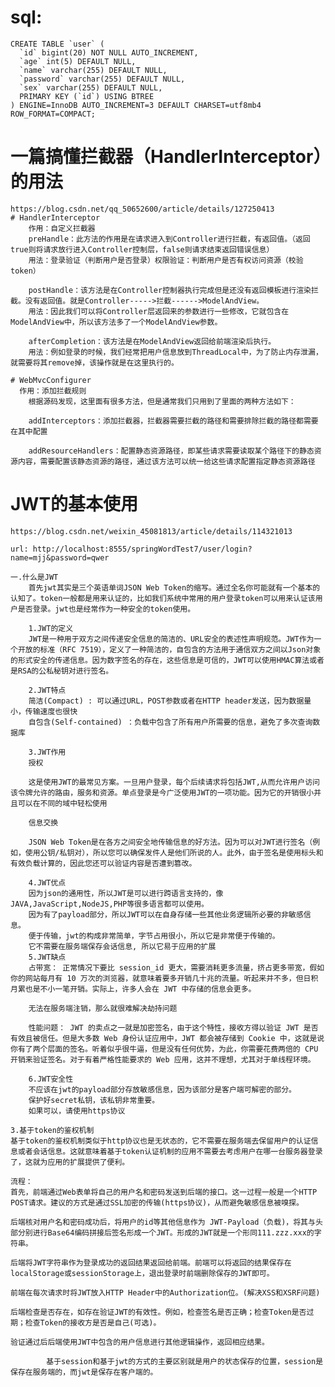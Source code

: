 # sql:
    CREATE TABLE `user` (
      `id` bigint(20) NOT NULL AUTO_INCREMENT,
      `age` int(5) DEFAULT NULL,
      `name` varchar(255) DEFAULT NULL,
      `password` varchar(255) DEFAULT NULL,
      `sex` varchar(255) DEFAULT NULL,
      PRIMARY KEY (`id`) USING BTREE
    ) ENGINE=InnoDB AUTO_INCREMENT=3 DEFAULT CHARSET=utf8mb4 ROW_FORMAT=COMPACT;
    
# 一篇搞懂拦截器（HandlerInterceptor）的用法
    https://blog.csdn.net/qq_50652600/article/details/127250413
    # HandlerInterceptor
        作用：自定义拦截器
        preHandle：此方法的作用是在请求进入到Controller进行拦截，有返回值。（返回true则将请求放行进入Controller控制层，false则请求结束返回错误信息）
        用法：登录验证（判断用户是否登录）权限验证：判断用户是否有权访问资源（校验token）
        
        postHandle：该方法是在Controller控制器执行完成但是还没有返回模板进行渲染拦截。没有返回值。就是Controller----->拦截------>ModelAndView。
        用法：因此我们可以将Controller层返回来的参数进行一些修改，它就包含在ModelAndView中，所以该方法多了一个ModelAndView参数。
        
        afterCompletion：该方法是在ModelAndView返回给前端渲染后执行。
        用法：例如登录的时候，我们经常把用户信息放到ThreadLocal中，为了防止内存泄漏，就需要将其remove掉，该操作就是在这里执行的。
        
    # WebMvcConfigurer
      作用：添加拦截规则
        根据源码发现，这里面有很多方法，但是通常我们只用到了里面的两种方法如下：
        
        addInterceptors：添加拦截器，拦截器需要拦截的路径和需要排除拦截的路径都需要在其中配置
        
        addResourceHandlers：配置静态资源路径，即某些请求需要读取某个路径下的静态资源内容，需要配置该静态资源的路径，通过该方法可以统一给这些请求配置指定静态资源路径
        
        
# JWT的基本使用
    https://blog.csdn.net/weixin_45081813/article/details/114321013
    
    url: http://localhost:8555/springWordTest7/user/login?name=mjj&password=qwer
    
    一.什么是JWT
        首先jwt其实是三个英语单词JSON Web Token的缩写。通过全名你可能就有一个基本的认知了。token一般都是用来认证的，比如我们系统中常用的用户登录token可以用来认证该用户是否登录。jwt也是经常作为一种安全的token使用。
    
        1.JWT的定义
        JWT是一种用于双方之间传递安全信息的简洁的、URL安全的表述性声明规范。JWT作为一个开放的标准（RFC 7519），定义了一种简洁的，自包含的方法用于通信双方之间以Json对象的形式安全的传递信息。因为数字签名的存在，这些信息是可信的，JWT可以使用HMAC算法或者是RSA的公私秘钥对进行签名。
        
        2.JWT特点
        简洁(Compact) : 可以通过URL，POST参数或者在HTTP header发送，因为数据量小，传输速度也很快
        自包含(Self-contained) ：负载中包含了所有用户所需要的信息，避免了多次查询数据库
        
        3.JWT作用
        授权
        
        这是使用JWT的最常见方案。一旦用户登录，每个后续请求将包括JWT,从而允许用户访问该令牌允许的路由，服务和资源。单点登录是今广泛使用JWT的一项功能。因为它的开销很小并且可以在不同的域中轻松使用
        
        信息交换
        
        JSON Web Token是在各方之间安全地传输信息的好方法。因为可以对JWT进行签名（例如，使用公钥/私钥对），所以您可以确保发件人是他们所说的人。此外，由于签名是使用标头和有效负载计算的，因此您还可以验证内容是否遭到篡改。
        
        4.JWT优点
        因为json的通用性，所以JWT是可以进行跨语言支持的，像JAVA,JavaScript,NodeJS,PHP等很多语言都可以使用。
        因为有了payload部分，所以JWT可以在自身存储一些其他业务逻辑所必要的非敏感信息。
        便于传输，jwt的构成非常简单，字节占用很小，所以它是非常便于传输的。
        它不需要在服务端保存会话信息, 所以它易于应用的扩展
        5.JWT缺点
        占带宽： 正常情况下要比 session_id 更大，需要消耗更多流量，挤占更多带宽，假如你的网站每月有 10 万次的浏览器，就意味着要多开销几十兆的流量。听起来并不多，但日积月累也是不小一笔开销。实际上，许多人会在 JWT 中存储的信息会更多。
        
        无法在服务端注销，那么就很难解决劫持问题
        
        性能问题： JWT 的卖点之一就是加密签名，由于这个特性，接收方得以验证 JWT 是否有效且被信任。但是大多数 Web 身份认证应用中，JWT 都会被存储到 Cookie 中，这就是说你有了两个层面的签名。听着似乎很牛逼，但是没有任何优势，为此，你需要花费两倍的 CPU 开销来验证签名。对于有着严格性能要求的 Web 应用，这并不理想，尤其对于单线程环境。
        
        6.JWT安全性
        不应该在jwt的payload部分存放敏感信息，因为该部分是客户端可解密的部分。
        保护好secret私钥，该私钥非常重要。
        如果可以，请使用https协议
        
    3.基于token的鉴权机制
    基于token的鉴权机制类似于http协议也是无状态的，它不需要在服务端去保留用户的认证信息或者会话信息。这就意味着基于token认证机制的应用不需要去考虑用户在哪一台服务器登录了，这就为应用的扩展提供了便利。
 
    流程：    
    首先，前端通过Web表单将自己的用户名和密码发送到后端的接口。这一过程一般是一个HTTP POST请求。建议的方式是通过SSL加密的传输(https协议)，从而避免敏感信息被嗅探。
    
    后端核对用户名和密码成功后，将用户的id等其他信息作为 JWT-Payload（负载)，将其与头部分别进行Base64编码拼接后签名形成一个JWT。形成的JWT就是一个形同111.zzz.xxx的字符串。
    
    后端将JWT字符串作为登录成功的返回结果返回给前端。前端可以将返回的结果保存在localStorage或sessionStorage上，退出登录时前端删除保存的JWT即可。
    
    前端在每次请求时将JWT放入HTTP Header中的Authorization位。(解决XSS和XSRF问题)
    
    后端检查是否存在，如存在验证JWT的有效性。例如，检查签名是否正确；检查Token是否过期；检查Token的接收方是否是自己(可选)。
    
    验证通过后后端使用JWT中包含的用户信息进行其他逻辑操作，返回相应结果。

            基于session和基于jwt的方式的主要区别就是用户的状态保存的位置，session是保存在服务端的，而jwt是保存在客户端的。
